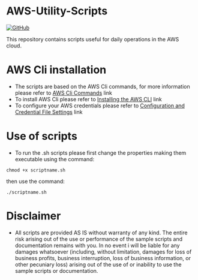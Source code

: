 # AWS-Utility-Scripts

[![GitHub](https://img.shields.io/badge/GitHub-github%2Fangelomalatacca-brightgreen?style=flat&logo=amazon-aws)](https://github.com/angelo-malatacca/AWS-Utility-Scripts)

This repository contains scripts useful for daily operations in the AWS cloud.

# AWS Cli installation

* The scripts are based on the AWS Cli commands, for more information please refer to [AWS Cli Commands](https://docs.aws.amazon.com/cli/latest/reference/index.html#cli-aws) link
* To install AWS Cli please refer to [Installing the AWS CLI](https://docs.aws.amazon.com/cli/latest/userguide/cli-chap-install.html) link
* To configure your AWS credentials please refer to [Configuration and Credential File Settings](https://docs.aws.amazon.com/cli/latest/userguide/cli-configure-files.html) link

# Use of scripts

* To run the .sh scripts please first change the properties making them executable using the command:
```
chmod +x scriptname.sh
```
then use the command:
```
./scriptname.sh
```

# Disclaimer

* All scripts are provided AS IS without warranty of any kind. The entire risk arising out of the use or performance of the sample scripts and documentation remains with you. In no event i will be liable for any damages whatsoever (including, without limitation, damages for loss of business profits, business interruption, loss of business information, or other pecuniary loss) arising out of the use of or inability to use the sample scripts or documentation.